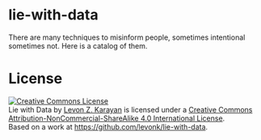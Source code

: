 # lie-with-data
There are many techniques to misinform people, sometimes intentional sometimes not.   Here is a catalog of them.

# License
<a rel="license" href="http://creativecommons.org/licenses/by-nc-sa/4.0/"><img alt="Creative Commons License" style="border-width:0" src="https://i.creativecommons.org/l/by-nc-sa/4.0/88x31.png" /></a><br /><span xmlns:dct="http://purl.org/dc/terms/" property="dct:title">Lie with Data</span> by <a xmlns:cc="http://creativecommons.org/ns#" href="https://github.com/levonk/lie-with-data" property="cc:attributionName" rel="cc:attributionURL">Levon Z. Karayan</a> is licensed under a <a rel="license" href="http://creativecommons.org/licenses/by-nc-sa/4.0/">Creative Commons Attribution-NonCommercial-ShareAlike 4.0 International License</a>.<br />Based on a work at <a xmlns:dct="http://purl.org/dc/terms/" href="https://github.com/levonk/lie-with-data" rel="dct:source">https://github.com/levonk/lie-with-data</a>.
